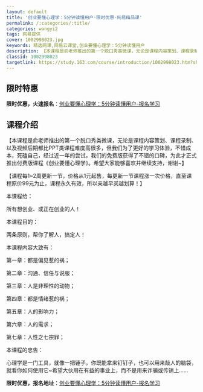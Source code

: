 ```yaml
---
layout: default
title: '创业要懂心理学：5分钟读懂用户-限时优惠-网易精品课'
permalink: /:categories/:title/
categories: wangyi2
tags: 网易提供
cover: 1002998023.jpg
keywords: 精选网课,网易云课堂,创业要懂心理学：5分钟读懂用户
description: 【本课程是俞老师推出的第一个脱口秀类微课，无论是课程内容策划、课程录制、以及视频后期都比PPT类课程难度高很多，但我们为
classid: 1002998023
targetlink: https://study.163.com/course/introduction/1002998023.htm?share=1&shareId=1025206652&utm_campaign=share&utm_medium=iphoneShare&utm_source=&utm_u=1025206652
---
```


## 限时特惠

**限时优惠，火速报名**：[创业要懂心理学：5分钟读懂用户-报名学习](https://study.163.com/course/introduction/1002998023.htm?share=1&shareId=1025206652&utm_campaign=share&utm_medium=iphoneShare&utm_source=&utm_u=1025206652)

## 课程介绍

【本课程是俞老师推出的第一个脱口秀类微课，无论是课程内容策划、课程录制、以及视频后期都比PPT类课程难度高很多，但我们为了更好的学习体验，不惜成本，死磕自己，经过近一年的尝试，我们的免费版获得了不错的口碑，为此才正式推出付费版课程《创业要懂心理学》。希望大家能够喜欢并继续支持，谢谢~】



【课程每1~2周更新一节，价格从1元起售，每更新一节课程涨一次价格，直至课程原价99元为止，课程永久有效，所以亲越早买越划算！】



本课程给：

所有想创业、或正在创业的人！



本课程目的：

两条原则，帮你了解人，搞定人！



本课程内容大致有：

第一章：都是偏见惹的祸；

第二章：沟通、信任与说服；

第三章：人是非理性的动物；

第四章：都是情绪惹的祸；

第五章：人的影响力；

第六章：人的需求；

第七章：人性之七宗罪；



本课程的忠告：

心理学是一门工具，就像一把锤子，你既能拿来钉钉子，也可以用来敲人的脑袋，就看你如何使用它~希望大伙用在有益的事业上，而不是用来诈骗或传销上……

**限时优惠，报名地址**：[创业要懂心理学：5分钟读懂用户-报名学习](https://study.163.com/course/introduction/1002998023.htm?share=1&shareId=1025206652&utm_campaign=share&utm_medium=iphoneShare&utm_source=&utm_u=1025206652)

